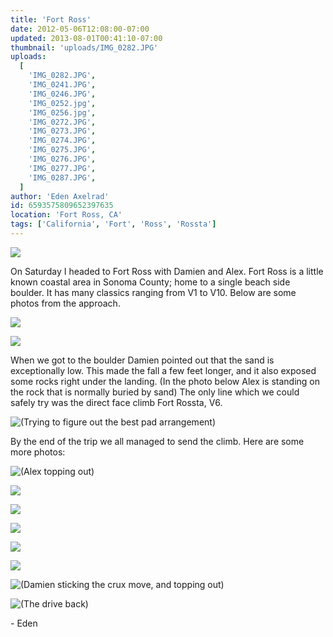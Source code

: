 ```yaml
---
title: 'Fort Ross'
date: 2012-05-06T12:08:00-07:00
updated: 2013-08-01T00:41:10-07:00
thumbnail: 'uploads/IMG_0282.JPG'
uploads:
  [
    'IMG_0282.JPG',
    'IMG_0241.JPG',
    'IMG_0246.JPG',
    'IMG_0252.jpg',
    'IMG_0256.jpg',
    'IMG_0272.JPG',
    'IMG_0273.JPG',
    'IMG_0274.JPG',
    'IMG_0275.JPG',
    'IMG_0276.JPG',
    'IMG_0277.JPG',
    'IMG_0287.JPG',
  ]
author: 'Eden Axelrad'
id: 6593575809652397635
location: 'Fort Ross, CA'
tags: ['California', 'Fort', 'Ross', 'Rossta']
---
```


![](uploads/IMG_0282.JPG)

On Saturday I headed to Fort Ross with Damien and Alex. Fort Ross is a little known coastal area in Sonoma County; home to a single beach side boulder. It has many classics ranging from V1 to V10. Below are some photos from the approach.

![](uploads/IMG_0241.JPG)

![](uploads/IMG_0246.JPG)

When we got to the boulder Damien pointed out that the sand is exceptionally low. This made the fall a few feet longer, and it also exposed some rocks right under the landing. (In the photo below Alex is standing on the rock that is normally buried by sand) The only line which we could safely try was the direct face climb Fort Rossta, V6.

![(Trying to figure out the best pad arrangement)](uploads/IMG_0252.jpg)

By the end of the trip we all managed to send the climb. Here are some more photos:

![(Alex topping out)](uploads/IMG_0256.jpg)

![](uploads/IMG_0272.JPG)

![](uploads/IMG_0273.JPG)

![](uploads/IMG_0274.JPG)

![](uploads/IMG_0275.JPG)

![](uploads/IMG_0276.JPG)

![(Damien sticking the crux move, and topping out)](uploads/IMG_0277.JPG)

![(The drive back)](uploads/IMG_0287.JPG)

\- Eden
